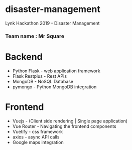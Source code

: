 # disaster-management
Lynk Hackathon 2019 - Disaster Management

### Team name : Mr Square

# Backend
- Python Flask - web application framework
- Flask Restplus - Rest APIs
- MongoDB - NoSQL Database
- pymongo - Python MongoDB integration

# Frontend
- Vuejs - (Client side rendering | Single page application)
- Vue Router - Navigating the frontend components
- Vuetify - css framework
- axios - async API calls
- Google maps integration 




